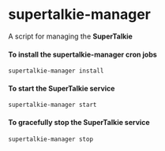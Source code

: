 # supertalkie-manager

A script for managing the **SuperTalkie**

#### To install the supertalkie-manager cron jobs
`supertalkie-manager install`

#### To start the SuperTalkie service
`supertalkie-manager start`

#### To gracefully stop the SuperTalkie service
`supertalkie-manager stop`
